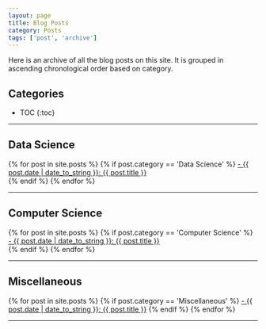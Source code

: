 ```yaml
---
layout: page
title: Blog Posts
category: Posts
tags: ['post', 'archive']
---
```


Here is an archive of all the blog posts on this site. It is grouped in ascending chronological order based on category.

<h2 class="no_toc">Categories</h2>

* TOC
{:toc}

<hr class="shadow">

## Data Science 
{% for post in site.posts %}
	{% if post.category == 'Data Science' %}
  		<a href="{{ post.url }}"> - {{ post.date | date_to_string }}: {{ post.title }}</a><br>
  	{% endif %}
{% endfor %}
<hr class="shadow">

## Computer Science 
{% for post in site.posts %}
	{% if post.category == 'Computer Science' %}
  		<a href="{{ post.url }}"> - {{ post.date | date_to_string }}: {{ post.title }}</a><br>
  	{% endif %}
{% endfor %}
<hr class="shadow">

## Miscellaneous
{% for post in site.posts %}
	{% if post.category == 'Miscellaneous' %}
  		<a href="{{ post.url }}"> - {{ post.date | date_to_string }}: {{ post.title }}</a>
  	{% endif %}
{% endfor %}
<hr class="shadow">